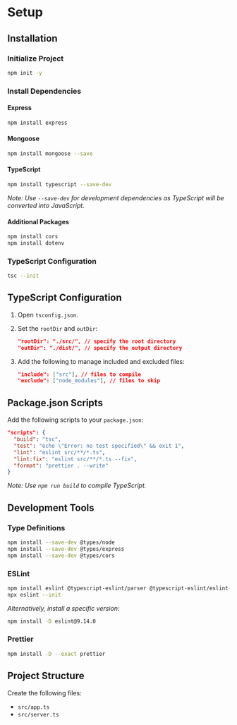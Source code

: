 # Setup

## Installation

### Initialize Project
```bash
npm init -y
```

### Install Dependencies

#### Express
```bash
npm install express
```

#### Mongoose
```bash
npm install mongoose --save
```

#### TypeScript
```bash
npm install typescript --save-dev
```
*Note: Use `--save-dev` for development dependencies as TypeScript will be converted into JavaScript.*

#### Additional Packages
```bash
npm install cors
npm install dotenv
```

### TypeScript Configuration
```bash
tsc --init
```

## TypeScript Configuration

1. Open `tsconfig.json`.
2. Set the `rootDir` and `outDir`:
   ```json
   "rootDir": "./src/", // specify the root directory
   "outDir": "./dist/", // specify the output directory
   ```

3. Add the following to manage included and excluded files:
   ```json
   "include": ["src"], // files to compile
   "exclude": ["node_modules"], // files to skip
   ```

## Package.json Scripts

Add the following scripts to your `package.json`:
```json
"scripts": {
  "build": "tsc",
  "test": "echo \"Error: no test specified\" && exit 1",
  "lint": "eslint src/**/*.ts",
  "lint:fix": "eslint src/**/*.ts --fix",
  "format": "prettier . --write"
}
```
*Note: Use `npm run build` to compile TypeScript.*

## Development Tools

### Type Definitions
```bash
npm install --save-dev @types/node
npm install --save-dev @types/express
npm install --save-dev @types/cors
```

### ESLint
```bash
npm install eslint @typescript-eslint/parser @typescript-eslint/eslint-plugin --save-dev
npx eslint --init
```
*Alternatively, install a specific version:*
```bash
npm install -D eslint@9.14.0
```

### Prettier
```bash
npm install -D --exact prettier
```

## Project Structure

Create the following files:
- `src/app.ts`
- `src/server.ts`

